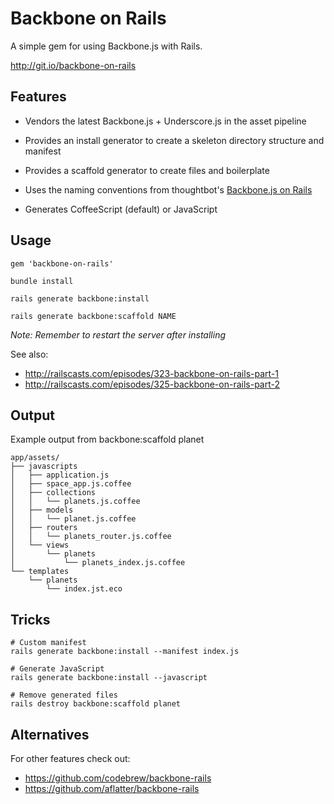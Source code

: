 Backbone on Rails
=================

A simple gem for using Backbone.js with Rails.

http://git.io/backbone-on-rails


Features
--------

* Vendors the latest Backbone.js + Underscore.js in the asset pipeline

* Provides an install generator to create a skeleton directory
  structure and manifest

* Provides a scaffold generator to create files and boilerplate

* Uses the naming conventions from
  thoughtbot's [Backbone.js on Rails](http://bit.ly/pLsmzr)

* Generates CoffeeScript (default) or JavaScript


Usage
-----

    gem 'backbone-on-rails'

    bundle install

    rails generate backbone:install

    rails generate backbone:scaffold NAME

*Note: Remember to restart the server after installing*

See also:

* http://railscasts.com/episodes/323-backbone-on-rails-part-1
* http://railscasts.com/episodes/325-backbone-on-rails-part-2


Output
------

Example output from backbone:scaffold planet

    app/assets/
    ├── javascripts
    │   ├── application.js
    │   ├── space_app.js.coffee
    │   ├── collections
    │   │   └── planets.js.coffee
    │   ├── models
    │   │   └── planet.js.coffee
    │   ├── routers
    │   │   └── planets_router.js.coffee
    │   └── views
    │       └── planets
    │           └── planets_index.js.coffee
    └── templates
        └── planets
            └── index.jst.eco


Tricks
------

    # Custom manifest
    rails generate backbone:install --manifest index.js

    # Generate JavaScript
    rails generate backbone:install --javascript

    # Remove generated files
    rails destroy backbone:scaffold planet


Alternatives
------------

For other features check out:

* https://github.com/codebrew/backbone-rails
* https://github.com/aflatter/backbone-rails
